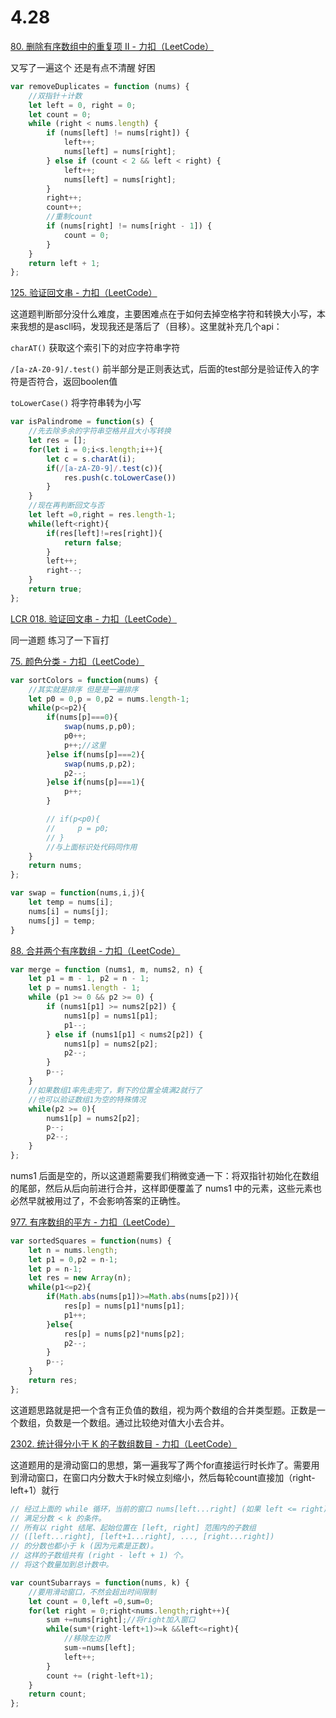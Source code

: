 # 4.28

[80. 删除有序数组中的重复项 II - 力扣（LeetCode）](https://leetcode.cn/problems/remove-duplicates-from-sorted-array-ii/description/)

又写了一遍这个 还是有点不清醒 好困

```javascript
var removeDuplicates = function (nums) {
    //双指针＋计数
    let left = 0, right = 0;
    let count = 0;
    while (right < nums.length) {
        if (nums[left] != nums[right]) {
            left++;
            nums[left] = nums[right];
        } else if (count < 2 && left < right) {
            left++;
            nums[left] = nums[right];
        }
        right++;
        count++;
        //重制count
        if (nums[right] != nums[right - 1]) {
            count = 0;
        }
    }
    return left + 1;
};
```

[125. 验证回文串 - 力扣（LeetCode）](https://leetcode.cn/problems/valid-palindrome/description/)

这道题判断部分没什么难度，主要困难点在于如何去掉空格字符和转换大小写，本来我想的是ascll码，发现我还是落后了（目移）。这里就补充几个api：

`charAT()` 获取这个索引下的对应字符串字符

`/[a-zA-Z0-9]/.test()` 前半部分是正则表达式，后面的test部分是验证传入的字符是否符合，返回boolen值

`toLowerCase()` 将字符串转为小写

```javascript
var isPalindrome = function(s) {
    //先去除多余的字符串空格并且大小写转换
    let res = [];
    for(let i = 0;i<s.length;i++){
        let c = s.charAt(i);
        if(/[a-zA-Z0-9]/.test(c)){
            res.push(c.toLowerCase())
        }
    }
    //现在再判断回文与否
    let left =0,right = res.length-1;
    while(left<right){
        if(res[left]!=res[right]){
            return false;
        }
        left++;
        right--;
    }
    return true;
};
```

[LCR 018. 验证回文串 - 力扣（LeetCode）](https://leetcode.cn/problems/XltzEq/description/)

同一道题 练习了一下盲打

[75. 颜色分类 - 力扣（LeetCode）](https://leetcode.cn/problems/sort-colors/description/)

```javascript
var sortColors = function(nums) {
    //其实就是排序 但是是一遍排序
    let p0 = 0,p = 0,p2 = nums.length-1;
    while(p<=p2){
        if(nums[p]===0){
            swap(nums,p,p0);
            p0++;
            p++;//这里
        }else if(nums[p]===2){
            swap(nums,p,p2);
            p2--;
        }else if(nums[p]===1){
            p++;
        }

        // if(p<p0){
        //     p = p0;
        // }
		//与上面标识处代码同作用 
    }
    return nums;
};

var swap = function(nums,i,j){
    let temp = nums[i];
    nums[i] = nums[j];
    nums[j] = temp;
}
```

[88. 合并两个有序数组 - 力扣（LeetCode）](https://leetcode.cn/problems/merge-sorted-array/description/)

```javascript
var merge = function (nums1, m, nums2, n) {
    let p1 = m - 1, p2 = n - 1;
    let p = nums1.length - 1;
    while (p1 >= 0 && p2 >= 0) {
        if (nums1[p1] >= nums2[p2]) {
            nums1[p] = nums1[p1];
            p1--;
        } else if (nums1[p1] < nums2[p2]) {
            nums1[p] = nums2[p2];
            p2--;
        }
        p--;
    }
    //如果数组1率先走完了，剩下的位置全填满2就行了
    //也可以验证数组1为空的特殊情况
    while(p2 >= 0){
        nums1[p] = nums2[p2];
        p--;
        p2--;
    }
};
```

nums1 后面是空的，所以这道题需要我们稍微变通一下：将双指针初始化在数组的尾部，然后从后向前进行合并，这样即便覆盖了 nums1 中的元素，这些元素也必然早就被用过了，不会影响答案的正确性。

[977. 有序数组的平方 - 力扣（LeetCode）](https://leetcode.cn/problems/squares-of-a-sorted-array/description/)

```javascript
var sortedSquares = function(nums) {
    let n = nums.length;
    let p1 = 0,p2 = n-1;
    let p = n-1;
    let res = new Array(n);
    while(p1<=p2){
        if(Math.abs(nums[p1])>=Math.abs(nums[p2])){
            res[p] = nums[p1]*nums[p1];
            p1++;
        }else{
            res[p] = nums[p2]*nums[p2];
            p2--;
        }
        p--;
    }
    return res;
};
```

这道题思路就是把一个含有正负值的数组，视为两个数组的合并类型题。正数是一个数组，负数是一个数组。通过比较绝对值大小去合并。

[2302. 统计得分小于 K 的子数组数目 - 力扣（LeetCode）](https://leetcode.cn/problems/count-subarrays-with-score-less-than-k/description/?envType=daily-question&envId=2025-04-28)

这道题用的是滑动窗口的思想，第一遍我写了两个for直接运行时长炸了。需要用到滑动窗口，在窗口内分数大于k时候立刻缩小，然后每轮count直接加（right-left+1）就行

```javascript
// 经过上面的 while 循环，当前的窗口 nums[left...right] (如果 left <= right)
// 满足分数 < k 的条件。
// 所有以 right 结尾、起始位置在 [left, right] 范围内的子数组
// ([left...right], [left+1...right], ..., [right...right])
// 的分数也都小于 k (因为元素是正数)。
// 这样的子数组共有 (right - left + 1) 个。
// 将这个数量加到总计数中。
```

```javascript
var countSubarrays = function(nums, k) {
    //要用滑动窗口，不然会超出时间限制
    let count = 0,left =0,sum=0;
    for(let right = 0;right<nums.length;right++){
        sum +=nums[right];//将right加入窗口
        while(sum*(right-left+1)>=k &&left<=right){
            //移除左边界
            sum-=nums[left];
            left++;
        }
        count += (right-left+1);
    }
    return count;
};
```